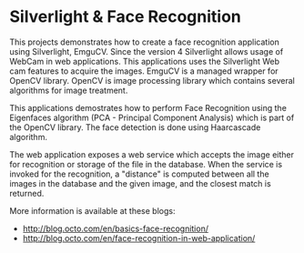 Silverlight & Face Recognition
==============================
This projects demonstrates how to create a face recognition application using Silverlight, EmguCV.
Since the version 4 Silverlight allows usage of WebCam in web applications. This applications uses the Silverlight Web cam features to acquire the images.
EmguCV is a managed wrapper for OpenCV library. OpenCV is image processing library which contains several algorithms for image treatment.

This applications demostrates how to perform Face Recognition using the Eigenfaces algorithm (PCA - Principal Component Analysis) which is part of the OpenCV library.
The face detection is done using Haarcascade algorithm. 

The web application exposes a web service which accepts the image either for recognition or storage of the file in the database.
When the service is invoked for the recognition, a "distance" is computed between all the images in the database and the given image, and the closest match is returned.

More information is available at these blogs:
- http://blog.octo.com/en/basics-face-recognition/
- http://blog.octo.com/en/face-recognition-in-web-application/